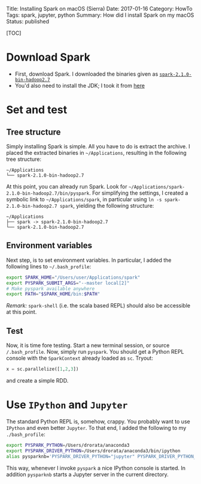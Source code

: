 Title: Installing Spark on macOS (Sierra)
Date: 2017-01-16
Category: HowTo
Tags: spark, jupyter, python
Summary: How did I install Spark on my macOS
Status: published

[TOC]

# Download Spark

- First, download Spark.
I downloaded the binaries given as [`spark-2.1.0-bin-hadoop2.7`](http://d3kbcqa49mib13.cloudfront.net/spark-2.1.0-bin-hadoop2.7.tgz)
- You'd also need to install the JDK; I took it from [here](http://www.oracle.com/technetwork/java/javase/downloads/jdk8-downloads-2133151.html)

# Set and test

## Tree structure
Simply installing Spark is simple.
All you have to do is extract the archive.
I placed the extracted binaries in `~/Applications`, resulting in the following tree structure:

```
~/Applications
└── spark-2.1.0-bin-hadoop2.7
```

At this point, you can already run Spark.
Look for `~/Applications/spark-2.1.0-bin-hadoop2.7/bin/pyspark`.
For simplifying the settings, I created a symbolic link to `~/Applications/spark`, in particular using `ln -s spark-2.1.0-bin-hadoop2.7 spark`, yielding the following structure:

```
~/Applications
├── spark -> spark-2.1.0-bin-hadoop2.7
└── spark-2.1.0-bin-hadoop2.7
```

## Environment variables

Next step, is to set environment variables.
In particular, I added the following lines to `~/.bash_profile`:

```bash
export SPARK_HOME="/Users/user/Applications/spark"
export PYSPARK_SUBMIT_ARGS="--master local[2]"
# Make pyspark available anywhere
export PATH="$SPARK_HOME/bin:$PATH"
```

_Remark:_ `spark-shell` (i.e. the scala based REPL) should also be accessible at this point.
## Test
Now, it is time fore testing.
Start a new terminal session, or source `/.bash_profile`.
Now, simply run `pyspark`.
You should get a Python REPL console with the `SparkContext` already loaded as `sc`.
Tryout:
```python
x = sc.parallelize([1,2,3])
```
and create a simple RDD.

# Use `IPython` and `Jupyter`

The standard Python REPL is, somehow, crappy.
You probably want to use `IPython` and even better `Jupyter`.
To that end, I added the following to my `./bash_profile`:

```bash
export PYSPARK_PYTHON=/Users/drorata/anaconda3
export PYSPARK_DRIVER_PYTHON=/Users/drorata/anaconda3/bin/ipython
alias pysparknb='PYSPARK_DRIVER_PYTHON="jupyter" PYSPARK_DRIVER_PYTHON_OPTS="notebook" pyspark'
```

This way, whenever I invoke `pyspark` a nice IPython console is started.
In addition `pysparknb` starts a Jupyter server in the current directory.
